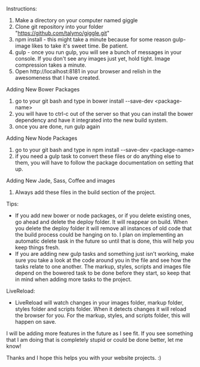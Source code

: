 Instructions:

1. Make a directory on your computer named giggle 
2. Clone git repository into your folder "https://github.com/talymo/giggle.git"
3. npm install - this might take a minute because for some reason gulp-image likes to take it's sweet time. Be patient.
4. gulp - once you run gulp, you will see a bunch of messages in your console. If you don't see any images just yet, hold tight. Image compression takes a minute.
5. Open http://localhost:8181 in your browser and relish in the awesomeness that I have created.

Adding New Bower Packages
  1. go to your git bash and type in bower install --save-dev &lt;package-name&gt;
  2. you will have to ctrl-c out of the server so that you can install the bower dependency and have it integrated into the new build system.
  3. once you are done, run gulp again
  
Adding New Node Packages
  1. go to your git bash and type in npm install --save-dev &lt;package-name&gt;
  2. if you need a gulp task to convert these files or do anything else to them, you will have to follow the package documentation on setting that up.
  
Adding New Jade, Sass, Coffee and images
  1. Always add these files in the build section of the project. 
  
Tips:
  - If you add new bower or node packages, or if you delete existing ones, go ahead and delete the deploy folder. It will reappear on build. When you delete the deploy folder it will remove all instances of old code that the build process could be hanging on to. I plan on implementing an automatic delete task in the future so until that is done, this will help you keep things fresh.
  - If you are adding new gulp tasks and something just isn't working, make sure you take a look at the code around you in the file and see how the tasks relate to one another. The markup, styles, scripts and images file depend on the bowered task to be done before they start, so keep that in mind when adding more tasks to the project. 
  
LiveReload:
  - LiveReload will watch changes in your images folder, markup folder, styles folder and scripts folder. When it detects changes it will reload the browser for you. For the markup, styles, and scripts folder, this will happen on save. 

I will be adding more features in the future as I see fit. If you see something that I am doing that is completely stupid or could be done better, let me know! 

Thanks and I hope this helps you with your website projects. :)
